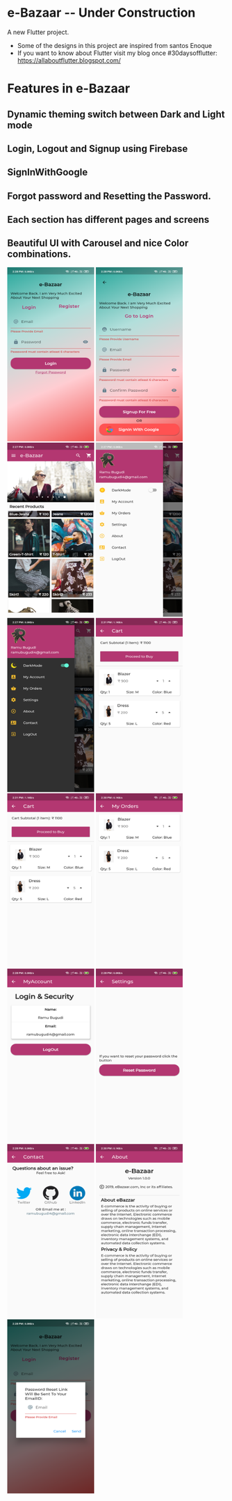 # e-Bazaar -- Under Construction

A new Flutter project.
- Some of the designs in this project are inspired from santos Enoque
- If you want to know about Flutter visit my blog once #30daysofflutter: https://allaboutflutter.blogspot.com/

# Features in e-Bazaar

##  Dynamic theming switch between Dark and Light mode
##  Login, Logout and Signup using Firebase
##  SignInWithGoogle
##  Forgot password and Resetting the Password.
##  Each section has different pages and screens
##  Beautiful UI with Carousel and nice Color combinations.

<img src="images/readmePics/img1.png" width="200" height="400">   <img src="images/readmePics/img2.png" width="200" height="400">   <img src="images/readmePics/img3.png" width="200" height="400">   <img src="images/readmePics/img4.png" width="200" height="400">   <img src="images/readmePics/img5.png" width="200" height="400">   <img src="images/readmePics/img6.png" width="200" height="400">    <img src="images/readmePics/img6.png" width="200" height="400">    <img src="images/readmePics/img7.png" width="200" height="400">    <img src="images/readmePics/img8.png" width="200" height="400">    <img src="images/readmePics/img9.png" width="200" height="400">    <img src="images/readmePics/img10.png" width="200" height="400">   <img src="images/readmePics/img11.png" width="200" height="400">    <img src="images/readmePics/img12.png" width="200" height="400">
